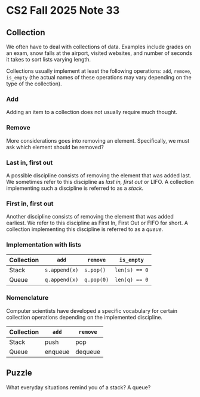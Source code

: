 # CS2 Fall 2025 Note 33

## Collection

We often have to deal with collections of data.  Examples include grades on an
exam, snow falls at the airport, visited websites, and number of seconds it
takes to sort lists varying length.

Collections usually implement at least the following operations: `add`,
`remove`, `is_empty` (the actual names of these operations may vary depending on
the type of the collection).

### Add

Adding an item to a collection does not usually require much thought.

### Remove

More considerations goes into removing an element.  Specifically, we must ask
which element should be removed?

### Last in, first out

A possible discipline consists of removing the element that was added last.  We
sometimes refer to this discipline as *last in, first out* or LIFO.  A
collection implementing such a discipline is referred to as a *stack*.

### First in, first out

Another discipline consists of removing the element that was added earliest.
We refer to this discipline as First In, First Out or FIFO for short.  A
collection implementing this discipline is referred to as a *queue*.

### Implementation with lists

Collection | `add` | `remove` | `is_empty`
-|-|-|-
Stack | `s.append(x)` | `s.pop()` | `len(s) == 0`
Queue | `q.append(x)` | `q.pop(0)` | `len(q) == 0`

### Nomenclature

Computer scientists have developed a specific vocabulary for certain collection
operations depending on the implemented discipline.

Collection | `add` | `remove`
-|-|-
Stack | push | pop
Queue | enqueue | dequeue

## Puzzle

What everyday situations remind you of a stack?  A queue?
